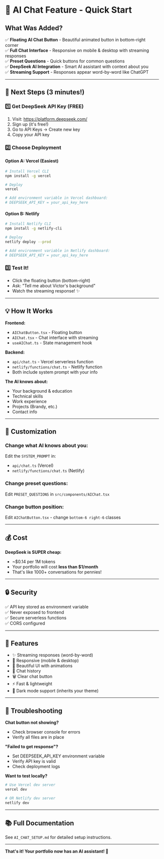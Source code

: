 # 🚀 AI Chat Feature - Quick Start

## What Was Added?

✅ **Floating AI Chat Button** - Beautiful animated button in bottom-right corner  
✅ **Full Chat Interface** - Responsive on mobile & desktop with streaming responses  
✅ **Preset Questions** - Quick buttons for common questions  
✅ **DeepSeek AI Integration** - Smart AI assistant with context about you  
✅ **Streaming Support** - Responses appear word-by-word like ChatGPT  

---

## 🎯 Next Steps (3 minutes!)

### 1️⃣ Get DeepSeek API Key (FREE)
1. Visit: https://platform.deepseek.com/
2. Sign up (it's free!)
3. Go to API Keys → Create new key
4. Copy your API key

### 2️⃣ Choose Deployment

#### Option A: Vercel (Easiest)
```bash
# Install Vercel CLI
npm install -g vercel

# Deploy
vercel

# Add environment variable in Vercel dashboard:
# DEEPSEEK_API_KEY = your_api_key_here
```

#### Option B: Netlify
```bash
# Install Netlify CLI
npm install -g netlify-cli

# Deploy
netlify deploy --prod

# Add environment variable in Netlify dashboard:
# DEEPSEEK_API_KEY = your_api_key_here
```

### 3️⃣ Test It!
- Click the floating button (bottom-right)
- Ask: "Tell me about Victor's background"
- Watch the streaming response! ✨

---

## 💡 How It Works

**Frontend:**
- `AIChatButton.tsx` - Floating button
- `AIChat.tsx` - Chat interface with streaming
- `useAIChat.ts` - State management hook

**Backend:**
- `api/chat.ts` - Vercel serverless function
- `netlify/functions/chat.ts` - Netlify function
- Both include system prompt with your info

**The AI knows about:**
- Your background & education
- Technical skills
- Work experience
- Projects (Brandy, etc.)
- Contact info

---

## 🎨 Customization

### Change what AI knows about you:
Edit the `SYSTEM_PROMPT` in:
- `api/chat.ts` (Vercel)
- `netlify/functions/chat.ts` (Netlify)

### Change preset questions:
Edit `PRESET_QUESTIONS` in `src/components/AIChat.tsx`

### Change button position:
Edit `AIChatButton.tsx` - change `bottom-6 right-6` classes

---

## 💰 Cost

**DeepSeek is SUPER cheap:**
- ~$0.14 per 1M tokens
- Your portfolio will cost **less than $1/month**
- That's like 1000+ conversations for pennies!

---

## 🔒 Security

✅ API key stored as environment variable  
✅ Never exposed to frontend  
✅ Secure serverless functions  
✅ CORS configured  

---

## 📱 Features

- ✨ Streaming responses (word-by-word)
- 📱 Responsive (mobile & desktop)
- 🎨 Beautiful UI with animations
- 💬 Chat history
- 🗑️ Clear chat button
- ⚡ Fast & lightweight
- 🌙 Dark mode support (inherits your theme)

---

## 🐛 Troubleshooting

**Chat button not showing?**
- Check browser console for errors
- Verify all files are in place

**"Failed to get response"?**
- Set DEEPSEEK_API_KEY environment variable
- Verify API key is valid
- Check deployment logs

**Want to test locally?**
```bash
# Use Vercel dev server
vercel dev

# OR Netlify dev server
netlify dev
```

---

## 📚 Full Documentation

See `AI_CHAT_SETUP.md` for detailed setup instructions.

---

**That's it! Your portfolio now has an AI assistant! 🎉**

